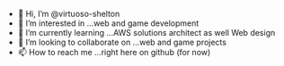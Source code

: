- 👋 Hi, I’m @virtuoso-shelton
- 👀 I’m interested in ...web and game development
- 🌱 I’m currently learning ...AWS solutions architect as well Web design
- 💞️ I’m looking to collaborate on ...web and game projects
- 📫 How to reach me ...right here on github (for now)

<!---
virtuoso-shelton/virtuoso-shelton is a ✨ special ✨ repository because its `README.md` (this file) appears on your GitHub profile.
You can click the Preview link to take a look at your changes.
--->
